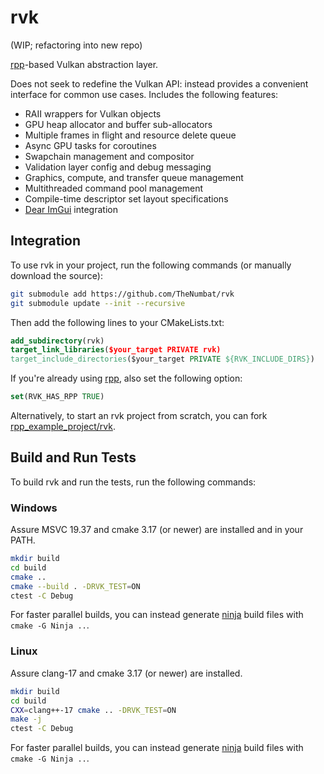 # rvk

(WIP; refactoring into new repo)

[rpp](https://github.com/TheNumbat/rpp)-based Vulkan abstraction layer.

Does not seek to redefine the Vulkan API: instead provides a convenient interface for common use cases.
Includes the following features:

- RAII wrappers for Vulkan objects
- GPU heap allocator and buffer sub-allocators
- Multiple frames in flight and resource delete queue
- Async GPU tasks for coroutines
- Swapchain management and compositor
- Validation layer config and debug messaging
- Graphics, compute, and transfer queue management
- Multithreaded command pool management
- Compile-time descriptor set layout specifications
- [Dear ImGui](https://github.com/ocornut/imgui) integration

## Integration

To use rvk in your project, run the following commands (or manually download the source):

```bash
git submodule add https://github.com/TheNumbat/rvk
git submodule update --init --recursive
```

Then add the following lines to your CMakeLists.txt:

```cmake
add_subdirectory(rvk)
target_link_libraries($your_target PRIVATE rvk)
target_include_directories($your_target PRIVATE ${RVK_INCLUDE_DIRS})
```

If you're already using [rpp](https://github.com/TheNumbat/rpp), also set the following option:

```cmake
set(RVK_HAS_RPP TRUE)
```

Alternatively, to start an rvk project from scratch, you can fork [rpp_example_project/rvk](https://github.com/TheNumbat/rpp_example_project/tree/rvk).

## Build and Run Tests

To build rvk and run the tests, run the following commands:

### Windows

Assure MSVC 19.37 and cmake 3.17 (or newer) are installed and in your PATH.

```bash
mkdir build
cd build
cmake ..
cmake --build . -DRVK_TEST=ON
ctest -C Debug
```

For faster parallel builds, you can instead generate [ninja](https://ninja-build.org/) build files with `cmake -G Ninja ..`.

### Linux

Assure clang-17 and cmake 3.17 (or newer) are installed.

```bash
mkdir build
cd build
CXX=clang++-17 cmake .. -DRVK_TEST=ON
make -j
ctest -C Debug
```

For faster parallel builds, you can instead generate [ninja](https://ninja-build.org/) build files with `cmake -G Ninja ..`.
